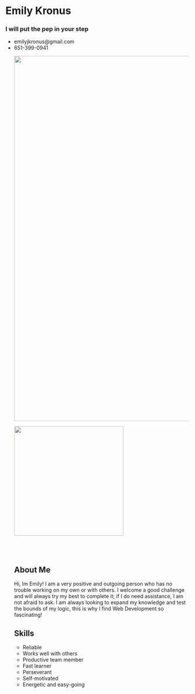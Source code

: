 <!DOCTYPE html>
<html>

<link rel= "stylesheet" type= "text/css" href= "main.css"


<div class="main">
    
  <h1>Emily Kronus</h1>
  <h3>I will put the pep in your step</h3>
  <ul>
    <li>emilyjkronus@gmail.com</li>
    <li>651-399-0941</li>
    
<img
width="1000" height="1000"
src="https://s-media-cache-ak0.pinimg.com/564x/15/da/a9/15daa974581dd39a9c4a8b29c8e6aaf1.jpg"/>

</div>    

<img 
width="300" height="300"
src="https://scontent-iad3-1.xx.fbcdn.net/v/t1.0-9/13494877_1101029926631611_5469085872243963462_n.jpg?oh=a4dde1d18ed9eadfb9ae315a8ec2329e&oe=57F0FBB7"/>
<br>
<br>  
<br>
  

  <head>
  <meta charset="utf-8"/>
  <link rel="stylesheet" type="text/css" href="main.css">
</head>
<body>
  <div class="nav">
  <h2>
    About Me
  </h2>
<p>Hi, Im Emily!  I am a very positive and outgoing person who has no trouble working on my own or with others.  I welcome a good challenge and will always try my best to complete it; if I do need assistance, I am not afraid to ask.  I am always looking to expand my knowledge and test the bounds of my logic, this is why I find Web Development so fascinating!</p>
  
  <h2>
    Skills
  </h2>  
  <ul>
  <li>Reliable</li>
  <li>Works well with others</li>
  <li>Productive team member</li>
  <li>Fast learner</li>
  <li>Perseverant</li>
  <li>Self-motivated</li>
  <li>Energetic and easy-going</li>
  </ul>
  </div>  
  
     
  </body>
</html>
